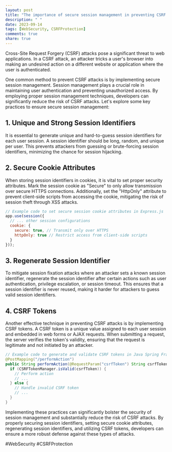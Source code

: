 ```yaml
---
layout: post
title: "The importance of secure session management in preventing CSRF attacks"
description: " "
date: 2023-09-14
tags: [WebSecurity, CSRFProtection]
comments: true
share: true
---
```


Cross-Site Request Forgery (CSRF) attacks pose a significant threat to web applications. In a CSRF attack, an attacker tricks a user's browser into making an undesired action on a different website or application where the user is authenticated.

One common method to prevent CSRF attacks is by implementing secure session management. Session management plays a crucial role in maintaining user authentication and preventing unauthorized access. By employing proper session management techniques, developers can significantly reduce the risk of CSRF attacks. Let's explore some key practices to ensure secure session management:

## 1. Unique and Strong Session Identifiers

It is essential to generate unique and hard-to-guess session identifiers for each user session. A session identifier should be long, random, and unique per user. This prevents attackers from guessing or brute-forcing session identifiers, minimizing the chance for session hijacking.

## 2. Secure Cookie Attributes

When storing session identifiers in cookies, it is vital to set proper security attributes. Mark the session cookie as "Secure" to only allow transmission over secure HTTPS connections. Additionally, set the "HttpOnly" attribute to prevent client-side scripts from accessing the cookie, mitigating the risk of session theft through XSS attacks.

```javascript
// Example code to set secure session cookie attributes in Express.js
app.use(session({
  // ... other session configurations
  cookie: {
    secure: true, // Transmit only over HTTPS
    httpOnly: true // Restrict access from client-side scripts
  }
}));
```

## 3. Regenerate Session Identifier

To mitigate session fixation attacks where an attacker sets a known session identifier, regenerate the session identifier after certain actions such as user authentication, privilege escalation, or session timeout. This ensures that a session identifier is never reused, making it harder for attackers to guess valid session identifiers.

## 4. CSRF Tokens

Another effective technique in preventing CSRF attacks is by implementing CSRF tokens. A CSRF token is a unique value assigned to each user session and embedded in web forms or AJAX requests. When submitting a request, the server verifies the token's validity, ensuring that the request is legitimate and not initiated by an attacker.

```java
// Example code to generate and validate CSRF tokens in Java Spring Framework
@PostMapping("/performAction")
public String performAction(@RequestParam("csrfToken") String csrfToken, Model model) {
  if (CSRFTokenManager.isValid(csrfToken)) {
    // Perform action
    // ...
  } else {
    // Handle invalid CSRF token
    // ...
  }
}
```

Implementing these practices can significantly bolster the security of session management and substantially reduce the risk of CSRF attacks. By properly securing session identifiers, setting secure cookie attributes, regenerating session identifiers, and utilizing CSRF tokens, developers can ensure a more robust defense against these types of attacks.

#WebSecurity #CSRFProtection